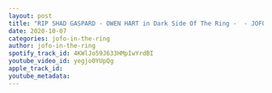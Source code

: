 ```yaml
---
layout: post
title: "RIP SHAD GASPARD - OWEN HART in Dark Side Of The Ring -  - JOFO in the Ring # 9"
date: 2020-10-07
categories: jofo-in-the-ring
author: jofo-in-the-ring
spotify_track_id: 4KWlJo59J633HMpIwYrdBI
youtube_video_id: yegjo0YUpQg
apple_track_id: 
youtube_metadata: 
---
```

